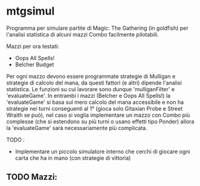 # mtgsimul

Programma per simulare partite di Magic: The Gathering (in goldfish) per l'analisi statistica di alcuni mazzi Combo facilmente pilotabili.

Mazzi per ora testati:
- Oops All Spells!
- Belcher Budget

Per ogni mazzo devono essere programmate strategie di Mulligan e strategie di calcolo del mana, da questi fattori (e altri) dipende l'analisi statistica.
Le funzioni su cui lavorare sono dunque 'mulliganFilter' e 'evaluateGame'. In entrambi i mazzi (Belcher e Oops All Spells!) la 'evaluateGame' si basa sul mero
calcolo del mana accessibile e non ha strategie nei turni conseguenti al 1° (gioca solo Gitaxian Probe e Street Wraith se può), nel caso si voglia implementare
un mazzo con Combo più complesse (che si estendono su più turni o usano effetti tipo Ponder) allora la 'evaluateGame' sarà necessariamente più complicata.

TODO :
- Implementare un piccolo simulatore interno che cerchi di giocare ogni carta che ha in mano (con strategie di vittoria)


TODO Mazzi:
-

